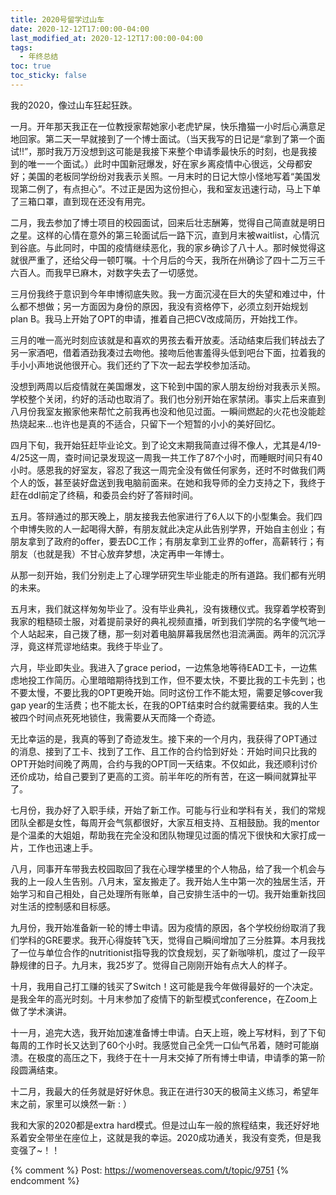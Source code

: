 ```yaml
---
title: 2020号留学过山车
date: 2020-12-12T17:00:00-04:00
last_modified_at: 2020-12-12T17:00:00-04:00
tags:
  - 年终总结
toc: true
toc_sticky: false
---
```


我的2020，像过山车狂起狂跌。

<!--more-->

一月。开年那天我正在一位教授家帮她家小老虎铲屎，快乐撸猫一小时后心满意足地回家。第二天一早就接到了一个博士面试。（当天我写的日记是“拿到了第一个面试!!”，那时我万万没想到这可能是我接下来整个申请季最快乐的时刻，也是我接到的唯一一个面试。）此时中国新冠爆发，好在家乡离疫情中心很远，父母都安好；美国的老板同学纷纷对我表示关照。一月末时的日记大惊小怪地写着“美国发现第二例了，有点担心”。不过正是因为这份担心，我和室友迅速行动，马上下单了三箱口罩，直到现在还没有用完。

二月，我去参加了博士项目的校园面试，回来后壮志酬筹，觉得自己简直就是明日之星。这样的心情在意外的第三轮面试后一路下沉，直到月末被waitlist，心情沉到谷底。与此同时，中国的疫情继续恶化，我的家乡确诊了八十人。那时候觉得这就很严重了，还给父母一顿叮嘱。十个月后的今天，我所在州确诊了四十二万三千六百人。而我早已麻木，对数字失去了一切感觉。

三月份我终于意识到今年申博彻底失败。我一方面沉浸在巨大的失望和难过中，什么都不想做；另一方面因为身份的原因，我没有资格停下，必须立刻开始规划plan B。我马上开始了OPT的申请，推着自己把CV改成简历，开始找工作。

三月的唯一高光时刻应该就是和喜欢的男孩去看开放麦。活动结束后我们转战去了另一家酒吧，借着酒劲我凑过去吻他。接吻后他害羞得头低到吧台下面，拉着我的手小小声地说他很开心。我们还约了下次一起去学校参加活动。

没想到两周以后疫情就在美国爆发，这下轮到中国的家人朋友纷纷对我表示关照。学校整个关闭，约好的活动也取消了。我们也分别开始在家禁闭。事实上后来直到八月份我室友搬家他来帮忙之前我再也没和他见过面。一瞬间燃起的火花也没能趁热烧起来…也许也是真的不适合，只留下一个短暂的小小的美好回忆。

四月下旬，我开始狂赶毕业论文。到了论文末期我简直过得不像人，尤其是4/19-4/25这一周，查时间记录发现这一周我一共工作了87个小时，而睡眠时间只有40小时。感恩我的好室友，容忍了我这一周完全没有做任何家务，还时不时做我们两个人的饭，甚至装好盘送到我电脑前面来。在她和我导师的全力支持之下，我终于赶在ddl前定了终稿，和委员会约好了答辩时间。

五月。答辩通过的那天晚上，朋友接我去他家进行了6人以下的小型集会。我们四个申博失败的人一起喝得大醉，有朋友就此决定从此告别学界，开始自主创业；有朋友拿到了政府的offer，要去DC工作；有朋友拿到工业界的offer，高薪转行；有朋友（也就是我）不甘心放弃梦想，决定再申一年博士。

从那一刻开始，我们分别走上了心理学研究生毕业能走的所有道路。我们都有光明的未来。

五月末，我们就这样匆匆毕业了。没有毕业典礼，没有拨穗仪式。我穿着学校寄到我家的粗糙硕士服，对着提前录好的典礼视频直播，听到我们学院的名字傻气地一个人站起来，自己拨了穗，那一刻对着电脑屏幕我居然也泪流满面。两年的沉沉浮浮，竟这样荒谬地结束。我终于毕业了。

六月，毕业即失业。我进入了grace period，一边焦急地等待EAD工卡，一边焦虑地投工作简历。心里暗暗期待找到工作，但不要太快，不要比我的工卡先到；也不要太慢，不要比我的OPT更晚开始。同时这份工作不能太短，需要足够cover我gap year的生活费；也不能太长，在我的OPT结束时合约就需要结束。我的人生被四个时间点死死地锁住，我需要从天而降一个奇迹。

无比幸运的是，我真的等到了奇迹发生。接下来的一个月内，我获得了OPT通过的消息、接到了工卡、找到了工作、且工作的合约恰到好处：开始时间只比我的OPT开始时间晚了两周，合约与我的OPT同一天结束。不仅如此，我还顺利讨价还价成功，给自己要到了更高的工资。前半年吃的所有苦，在这一瞬间就算扯平了。

七月份，我办好了入职手续，开始了新工作。可能与行业和学科有关，我们的常规团队全都是女性，每周开会气氛都很好，大家互相支持、互相鼓励。我的mentor是个温柔的大姐姐，帮助我在完全没和团队物理见过面的情况下很快和大家打成一片，工作也迅速上手。

八月，同事开车带我去校园取回了我在心理学楼里的个人物品，给了我一个机会与我的上一段人生告别。八月末，室友搬走了。我开始人生中第一次的独居生活，开始学习和自己相处，自己处理所有账单，自己安排生活中的一切。我开始重新找回对生活的控制感和目标感。

九月份，我开始准备新一轮的博士申请。因为疫情的原因，各个学校纷纷取消了我们学科的GRE要求。我开心得旋转飞天，觉得自己瞬间增加了三分胜算。本月我找了一位与单位合作的nutritionist指导我的饮食规划，买了新咖啡机，度过了一段平静规律的日子。九月末，我25岁了。觉得自己刚刚开始有点大人的样子。

十月，我用自己打工赚的钱买了Switch！这可能是我今年做得最好的一个决定。是我全年的高光时刻。十月末参加了疫情下的新型模式conference，在Zoom上做了学术演讲。

十一月，追完大选，我开始加速准备博士申请。白天上班，晚上写材料，到了下旬每周的工作时长又达到了60个小时。我感觉自己全凭一口仙气吊着，随时可能崩溃。在极度的高压之下，我终于在十一月末交掉了所有博士申请，申请季的第一阶段圆满结束。

十二月，我最大的任务就是好好休息。我正在进行30天的极简主义练习，希望年末之前，家里可以焕然一新 : ）

我和大家的2020都是extra hard模式。但是过山车一般的旅程结束，我还好好地系着安全带坐在座位上，这就是我的幸运。2020成功通关，我没有变秃，但是我变强了~！！

{% comment %}
Post: https://womenoverseas.com/t/topic/9751
{% endcomment %}
